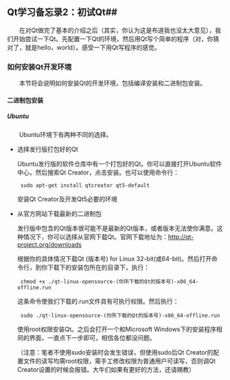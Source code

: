 ## Qt学习备忘录2：初试Qt##
　　在对Qt做完了基本的介绍之后（其实，你认为这是布道我也没太大意见），我们开始尝试一下Qt。先配置一下Qt的环境，然后用Qt写个简单的程序（对，你猜对了，就是hello，world）。感受一下用Qt写程序的感觉。

### 如何安装Qt开发环境 ###
　　本节将会说明如何安装Qt的开发环境，包括编译安装和二进制包安装。

#### 二进制包安装 ####
##### Ubuntu #####
　　Ubuntu环境下有两种不同的选择。

+  选择发行版打包好的Qt

	Ubuntu发行版的软件仓库中有一个打包好的Qt。你可以直接打开Ubuntu软件中心，然后搜索Qt Creator，点击安装。也可以使用命令行：
        
        sudo apt-get install qtcreator qt5-default
	
	安装Qt Creator及开发Qt5必要的环境
	
+  从官方网站下载最新的二进制包

	发行版中包含的Qt版本很可能不是最新的Qt版本，或者版本无法使你满意。这种情况下，你可以选择从官网下载Qt。官网下载地址为：http://qt-project.org/downloads
	
	根据你的具体情况下载Qt (版本号) for Linux 32-bit(或64-bit)。然后打开命令行，到你下载下的安装包所在的目录下，执行：
	
        chmod +x ./qt-linux-opensource-(你所下载的Qt的版本号)-x86_64-offline.run
        
	这条命令使我们下载的.run文件具有可执行权限。然后执行：
	
        sudo ./qt-linux-opensource-(你所下载的Qt的版本号)-x86_64-offline.run
        
	使用root权限安装Qt。之后会打开一个和Microsoft Windows下的安装程序相同的界面，一直点下一步即可，相信各位都没问题。
	
	（注意：笔者不使用sudo安装时会发生错误，但使用sudo后Qt Creator的配置文件的读写均需root权限，需手工修改权限为普通用户可读写，否则调Qt Creator设置的时候会报错。大牛们如果有更好的方法，还请赐教）
